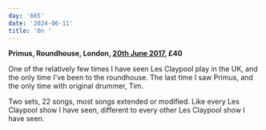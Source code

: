 ```yaml
---
day: '665'
date: '2024-06-11'
title: 'On '
---
```


**Primus, Roundhouse, London, [20th June 2017](https://www.setlist.fm/setlist/primus/2017/roundhouse-london-england-7be496c0.html), £40**

One of the relatively few times I have seen Les Claypool play in the UK, and the only time I've been to the roundhouse. The last time I saw Primus, and the only time with original drummer, Tim.

Two sets, 22 songs, most songs extended or modified. Like every Les Claypool show I have seen, different to every other Les Claypool show I have seen.
